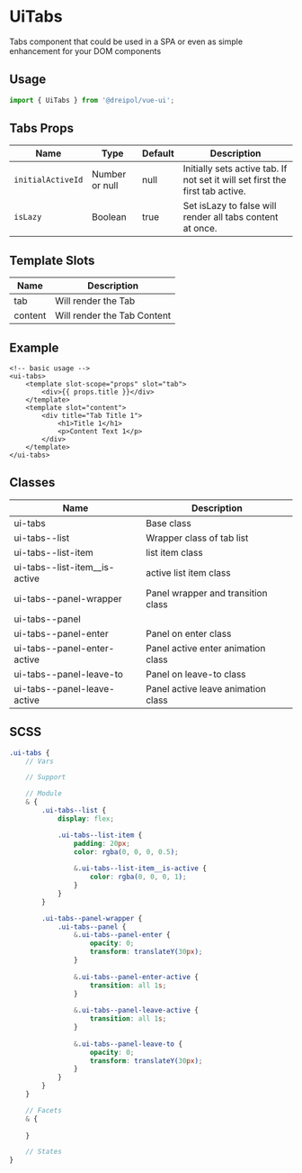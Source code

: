 # UiTabs
Tabs component that could be used in a SPA or even as simple enhancement for your DOM components

## Usage
```js
import { UiTabs } from '@dreipol/vue-ui';
```

## Tabs Props
| Name | Type | Default | Description
| --- | --- | ---| ---|
|`initialActiveId` | Number or null | null | Initially sets active tab. If not set it will set first the first tab active.
|`isLazy` | Boolean | true | Set isLazy to false will render all tabs content at once.

## Template Slots
| Name | Description
| --- | --- |
|tab | Will render the Tab 
|content | Will render the Tab Content


## Example
```vue
<!-- basic usage -->
<ui-tabs>
    <template slot-scope="props" slot="tab">
        <div>{{ props.title }}</div>
    </template>
    <template slot="content">
        <div title="Tab Title 1">
            <h1>Title 1</h1>
            <p>Content Text 1</p>
        </div>
    </template>
</ui-tabs>
```

## Classes
| Name | Description
| --- | --- |
| ui-tabs | Base class
| ui-tabs--list | Wrapper class of tab list
| ui-tabs--list-item | list item class
| ui-tabs--list-item__is-active | active list item class
| ui-tabs--panel-wrapper | Panel wrapper and transition class
| ui-tabs--panel | 
| ui-tabs--panel-enter | Panel on enter class
| ui-tabs--panel-enter-active | Panel active enter animation class
| ui-tabs--panel-leave-to | Panel on leave-to class
| ui-tabs--panel-leave-active | Panel active leave animation class

## SCSS

```scss
.ui-tabs {
    // Vars

    // Support

    // Module
    & {
        .ui-tabs--list {
            display: flex;

            .ui-tabs--list-item {
                padding: 20px;
                color: rgba(0, 0, 0, 0.5);
                
                &.ui-tabs--list-item__is-active {
                    color: rgba(0, 0, 0, 1);
                }
            }
        }

        .ui-tabs--panel-wrapper {
            .ui-tabs--panel {
                &.ui-tabs--panel-enter {
                    opacity: 0;
                    transform: translateY(30px);
                }
    
                &.ui-tabs--panel-enter-active {
                    transition: all 1s;
                }
    
                &.ui-tabs--panel-leave-active {
                    transition: all 1s;
                }
    
                &.ui-tabs--panel-leave-to {
                    opacity: 0;
                    transform: translateY(30px);
                }
            }
        }
    }

    // Facets
    & {
       
    }

    // States
}

```

